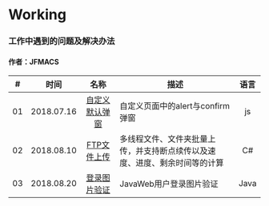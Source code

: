 # Working
### 工作中遇到的问题及解决办法
#### 作者：JFMACS

|#|时间|名称|描述|语言|
|--|--------|:-------:|------|:---:|
|01|2018.07.16|[自定义默认弹窗](/2018-2019/PopUp)|自定义页面中的alert与confirm弹窗|js|
|02|2018.08.10|[FTP文件上传](/2018-2019/UploadFiles-FTP)|多线程文件、文件夹批量上传，并支持断点续传以及速度、进度、剩余时间等的计算|C#|
|03|2018.08.20|[登录图片验证](/2018-2019/ValidateCode)|JavaWeb用户登录图片验证|Java|
